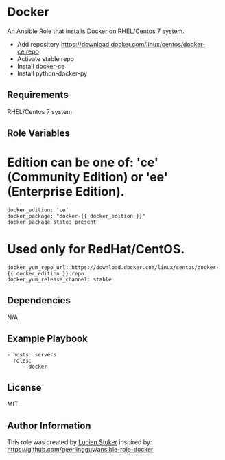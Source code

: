 Docker
=========

An Ansible Role that installs [Docker](https://www.docker.com) on RHEL/Centos 7 system.

- Add repository https://download.docker.com/linux/centos/docker-ce.repo
- Activate stable repo
- Install docker-ce
- Install python-docker-py


Requirements
------------

RHEL/Centos 7 system

Role Variables
--------------

# Edition can be one of: 'ce' (Community Edition) or 'ee' (Enterprise Edition).

```
docker_edition: 'ce'
docker_package: "docker-{{ docker_edition }}"
docker_package_state: present
```

# Used only for RedHat/CentOS.
```
docker_yum_repo_url: https://download.docker.com/linux/centos/docker-{{ docker_edition }}.repo
docker_yum_release_channel: stable
```

Dependencies
------------

N/A

Example Playbook
----------------

    - hosts: servers
      roles:
         - docker

License
-------

MIT

Author Information
------------------

This role was created by [Lucien Stuker](https://www.newbit.ch/)
inspired by: https://github.com/geerlingguy/ansible-role-docker

